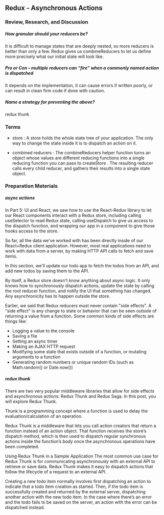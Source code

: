 ## Redux - Asynchronous Actions

### Review, Research, and Discussion

##### How granular should your reducers be?

It is difficult to manage states that are deeply nested, so more reducers is better than only a few. Redux gives us combineReducers to let us define more precisely what our initial state will look like.

##### Pro or Con – multiple reducers can “fire” when a commonly named action is dispatched

It depends on the implementation, it can cause errors if written poorly, or can result in clean firm code if done with caution.

##### Name a strategy for preventing the above?

redux thunk

### Terms

- store : A store holds the whole state tree of your application. The only way to change the state inside it is to dispatch an action on it.

- combined reducers : The combineReducers helper function turns an object whose values are different reducing functions into a single reducing function you can pass to createStore . The resulting reducer calls every child reducer, and gathers their results into a single state object.

### Preparation Materials

##### async actions 

In Part 5: UI and React, we saw how to use the React-Redux library to let our React components interact with a Redux store, including calling useSelector to read Redux state, calling useDispatch to give us access to the dispatch function, and wrapping our app in a <Provider> component to give those hooks access to the store.

So far, all the data we've worked with has been directly inside of our React+Redux client application. However, most real applications need to work with data from a server, by making HTTP API calls to fetch and save items.

In this section, we'll update our todo app to fetch the todos from an API, and add new todos by saving them to the API.
  
  By itself, a Redux store doesn't know anything about async logic. It only knows how to synchronously dispatch actions, update the state by calling the root reducer function, and notify the UI that something has changed. Any asynchronicity has to happen outside the store.

Earlier, we said that Redux reducers must never contain "side effects". A "side effect" is any change to state or behavior that can be seen outside of returning a value from a function. Some common kinds of side effects are things like:

- Logging a value to the console
- Saving a file
- Setting an async timer
- Making an AJAX HTTP request
- Modifying some state that exists outside of a function, or mutating arguments to a function
- Generating random numbers or unique random IDs (such as Math.random() or Date.now())

##### redux thunk
  
There are two very popular middleware libraries that allow for side effects and asynchronous actions: Redux Thunk and Redux Saga. In this post, you will explore Redux Thunk.

Thunk is a programming concept where a function is used to delay the evaluation/calculation of an operation.

Redux Thunk is a middleware that lets you call action creators that return a function instead of an action object. That function receives the store’s dispatch method, which is then used to dispatch regular synchronous actions inside the function’s body once the asynchronous operations have been completed.
  
 Using Redux Thunk in a Sample Application
The most common use case for Redux Thunk is for communicating asynchronously with an external API to retrieve or save data. Redux Thunk makes it easy to dispatch actions that follow the lifecycle of a request to an external API.

Creating a new todo item normally involves first dispatching an action to indicate that a todo item creation as started. Then, if the todo item is successfully created and returned by the external server, dispatching another action with the new todo item. In the case where there’s an error and the todo fails to be saved on the server, an action with the error can be dispatched instead.
  
  








